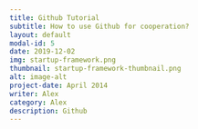 ```yaml
---
title: Github Tutorial
subtitle: How to use Github for cooperation?
layout: default
modal-id: 5
date: 2019-12-02
img: startup-framework.png
thumbnail: startup-framework-thumbnail.png
alt: image-alt
project-date: April 2014
writer: Alex
category: Alex
description: Github
---
```

